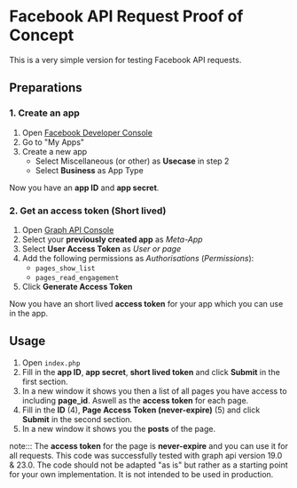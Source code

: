 # Facebook API Request Proof of Concept

This is a very simple version for testing Facebook API requests.

## Preparations

### 1. Create an app

1. Open [Facebook Developer Console](https://developers.facebook.com/?utm_source=chatgpt.com)
2. Go to "My Apps"
3. Create a new app 
   - Select Miscellaneous (or other) as __Usecase__ in step 2 
   - Select __Business__ as App Type

Now you have an __app ID__ and __app secret__.

### 2. Get an access token (Short lived)

1. Open [Graph API Console](https://developers.facebook.com/tools/explorer/?utm_source=chatgpt.com)
2. Select your __previously created app__ as  _Meta-App_
3. Select __User Access Token__ as _User or page_
5. Add the following permissions as _Authorisations_ (_Permissions_):
   - `pages_show_list`
   - `pages_read_engagement`
6. Click __Generate Access Token__

Now you have an short lived __access token__ for your app which you can use in the app.

## Usage

1. Open `index.php`
2. Fill in the __app ID__, __app secret__, __short lived token__ and click __Submit__ in the first section.
3. In a new window it shows you then a list of all pages you have access to including __page_id__. Aswell as the __access token__ for each page.
4. Fill in the __ID__ (4), __Page Access Token (never-expire)__ (5) and click __Submit__ in the second section.
5. In a new window it shows you the __posts__ of the page.

note:::
The __access token__ for the page is __never-expire__ and you can use it for all requests.
This code was successfully tested with graph api version 19.0 & 23.0.
The code should not be adapted "as is" but rather as a starting point for your own implementation.
It is not intended to be used in production.

